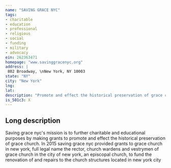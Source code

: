 ```yaml
---
name: "SAVING GRACE NYC"
tags:
- charitable
- education
- professional
- religious
- social
- funding
- military
- advocacy
ein: 262363471
homepage: "www.savinggracenyc.org"
address: |
 802 Broadway, \nNew York, NY 10003
state: "NY"
city: "New York"
lng: 
lat: 
description: "Promote and effect the historical preservation of grace church in new york city. "
is_501c3: X
---
```


## Long description

Saving grace nyc's mission is to further charitable and educational purposes by making grants to promote and effect the historical preservation of grace church. In 2015 saving grace nyc provided grants to grace church in new york, full legal name the rector, church wardens and vestrymen of grace church in the city of new york, an episcopal church, to fund the renovation of and repairs to the church structures located in new york city
